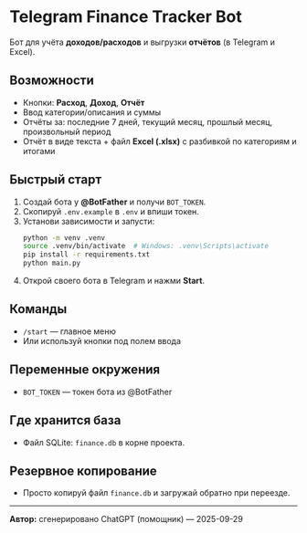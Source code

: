 # Telegram Finance Tracker Bot

Бот для учёта **доходов/расходов** и выгрузки **отчётов** (в Telegram и Excel).

## Возможности
- Кнопки: **Расход**, **Доход**, **Отчёт**
- Ввод категории/описания и суммы
- Отчёты за: последние 7 дней, текущий месяц, прошлый месяц, произвольный период
- Отчёт в виде текста + файл **Excel (.xlsx)** с разбивкой по категориям и итогами

## Быстрый старт
1. Создай бота у **@BotFather** и получи `BOT_TOKEN`.
2. Скопируй `.env.example` в `.env` и впиши токен.
3. Установи зависимости и запусти:
   ```bash
   python -m venv .venv
   source .venv/bin/activate  # Windows: .venv\Scripts\activate
   pip install -r requirements.txt
   python main.py
   ```
4. Открой своего бота в Telegram и нажми **Start**.

## Команды
- `/start` — главное меню
- Или используй кнопки под полем ввода

## Переменные окружения
- `BOT_TOKEN` — токен бота из @BotFather

## Где хранится база
- Файл SQLite: `finance.db` в корне проекта.

## Резервное копирование
- Просто копируй файл `finance.db` и загружай обратно при переезде.

---
**Автор:** сгенерировано ChatGPT (помощник) — 2025-09-29
